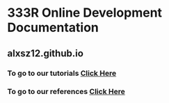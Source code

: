 # 333R Online Development Documentation
## alxsz12.github.io

### To go to our tutorials [Click Here]()
### To go to our references [Click Here]()
